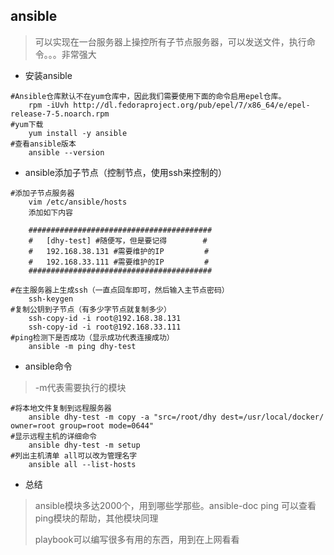 ## ansible

> 可以实现在一台服务器上操控所有子节点服务器，可以发送文件，执行命令。。。非常强大

- 安装ansible

```ansible
#Ansible仓库默认不在yum仓库中，因此我们需要使用下面的命令启用epel仓库。
	rpm -iUvh http://dl.fedoraproject.org/pub/epel/7/x86_64/e/epel-release-7-5.noarch.rpm
#yum下载
	yum install -y ansible
#查看ansible版本
	ansible --version
```

- ansible添加子节点（控制节点，使用ssh来控制的）

```ansible
#添加子节点服务器
	vim /etc/ansible/hosts
	添加如下内容
	
	#########################################
	#   [dhy-test] #随便写，但是要记得        #
	#   192.168.38.131 #需要维护的IP         #
	#   192.168.33.111 #需要维护的IP         # 
	#########################################
	
#在主服务器上生成ssh（一直点回车即可，然后输入主节点密码）
	ssh-keygen
#复制公钥到子节点（有多少字节点就复制多少）
	ssh-copy-id -i root@192.168.38.131
	ssh-copy-id -i root@192.168.33.111
#ping检测下是否成功（显示成功代表连接成功）
	ansible -m ping dhy-test
```

- ansible命令

> -m代表需要执行的模块

```ansible
#将本地文件复制到远程服务器
	ansible dhy-test -m copy -a "src=/root/dhy dest=/usr/local/docker/ owner=root group=root mode=0644"
#显示远程主机的详细命令
	ansible dhy-test -m setup
#列出主机清单 all可以改为管理名字
	ansible all --list-hosts
```

- 总结

> ansible模块多达2000个，用到哪些学那些。ansible-doc ping 可以查看ping模块的帮助，其他模块同理
>
> playbook可以编写很多有用的东西，用到在上网看看